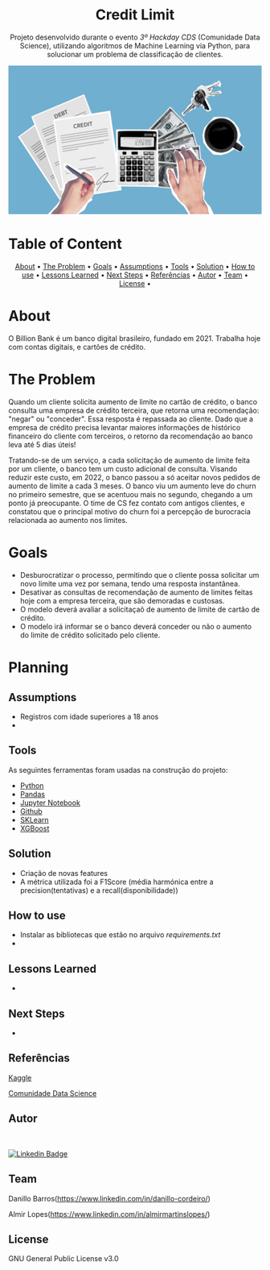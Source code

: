 <h1 align="center">Credit Limit</h1>

<p align="center">Projeto desenvolvido durante o evento <em>3º Hackday CDS</em> (Comunidade Data Science), utilizando algoritmos de Machine Learning via Python, para solucionar um problema de classificação de clientes.</p>

![Getting Started](img/credit_img_readme.jpg)

Table of Content
=================
<p align="center">
 <a href="#about">About</a> •
 <a href="#the-problem">The Problem</a> •
 <a href="#goals">Goals</a> •
 <a href="#assumptions">Assumptions</a> •
 <a href="#tools">Tools</a> • 
 <a href="#solution">Solution</a> • 
 <a href="#how-to-use">How to use</a> • 
 <a href="#lessons-learned">Lessons Learned</a> • 
 <a href="#next-steps">Next Steps</a> • 
 <a href="#referencias">Referências</a> • 
 <a href="#autor">Autor</a> • 
 <a href="#team">Team</a>  • 
 <a href="#license">License</a> • 
</p>

# About 

O Billion Bank é um banco digital brasileiro, fundado em 2021. Trabalha hoje com contas digitais, e cartões de crédito. 

# The Problem

Quando um cliente solicita aumento de limite no cartão de crédito, o banco consulta uma empresa de crédito terceira, que retorna uma recomendação: "negar" ou "conceder". Essa resposta é repassada ao cliente. Dado que a empresa de crédito precisa levantar maiores informações de histórico financeiro do cliente com terceiros, o retorno da recomendação ao banco leva até 5 dias úteis!

Tratando-se de um serviço, a cada solicitação de aumento de limite feita por um cliente, o banco tem um custo adicional de consulta. Visando reduzir este custo, em 2022, o banco passou a só aceitar novos pedidos de aumento de limite a cada 3 meses. O banco viu um aumento leve do churn no primeiro semestre, que se acentuou mais no segundo, chegando a um ponto já preocupante. O time de CS fez contato com antigos clientes, e constatou que o principal motivo do churn foi a percepção de burocracia relacionada ao aumento nos limites.

# Goals

- Desburocratizar o processo, permitindo que o cliente possa solicitar um novo limite uma vez por semana, tendo uma resposta instantânea.
- Desativar as consultas de recomendação de aumento de limites feitas hoje com a empresa terceira, que são demoradas e custosas.
- O modelo deverá avaliar a solicitaçaõ de aumento de limite de cartão de crédito.
- O modelo irá informar se o banco deverá conceder ou não o aumento do limite de crédito solicitado pelo cliente.

# Planning

## Assumptions

- Registros com idade superiores a 18 anos
- 

## Tools

As seguintes ferramentas foram usadas na construção do projeto:

- [Python](https://www.python.org/)
- [Pandas](https://pandas.pydata.org/)
- [Jupyter Notebook](https://jupyter.org/)
- [Github](https://github.com/)
- [SKLearn](https://scikit-learn.org/stable/)
- [XGBoost](https://xgboost.readthedocs.io/en/stable/)

## Solution

- Criação de novas features
- A métrica utilizada foi a F1Score (média harmónica entre a precision(tentativas) e a recall(disponibilidade))




## How to use

+ Instalar as bibliotecas que estão no arquivo <em>requirements.txt</em>
+ 




## Lessons Learned

- 


## Next Steps

+



## Referências

[Kaggle](https://www.kaggle.com/competitions/cdshackdays3)

[Comunidade Data Science](https://www.comunidadedatascience.com/)


## Autor

<img style="border-radius: 50%;" src="https://avatars.githubusercontent.com/u/41192466?v=4" width="100px;" alt=""/>

[![Linkedin Badge](https://img.shields.io/badge/-MarcioBouhid-blue?style=flat-square&logo=Linkedin&logoColor=white&link=https://www.linkedin.com/in/marciobouhid/)](https://www.linkedin.com/in/marciobouhid/) 


## Team

Danillo Barros(https://www.linkedin.com/in/danillo-cordeiro/)

Almir Lopes(https://www.linkedin.com/in/almirmartinslopes/)


## License

GNU General Public License v3.0

